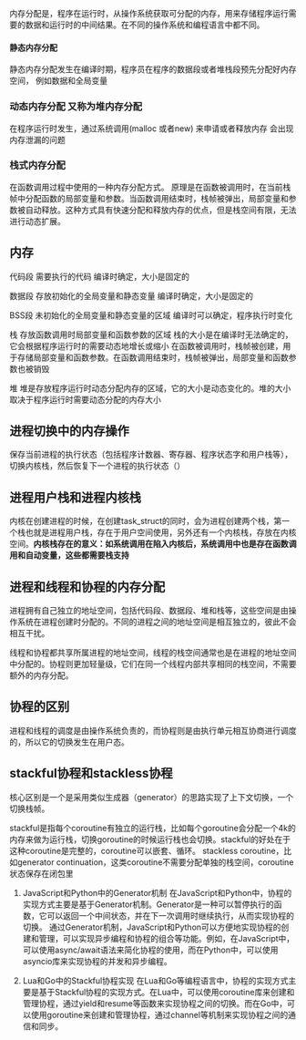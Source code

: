 内存分配是，程序在运行时，从操作系统获取可分配的内存，用来存储程序运行需要的数据和运行时的中间结果。在不同的操作系统和编程语言中都不同。
#### 静态内存分配
静态内存分配发生在编译时期，程序员在程序的数据段或者堆栈段预先分配好内存空间，
例如数据和全局变量
### 动态内存分配 又称为堆内存分配
在程序运行时发生，通过系统调用(malloc 或者new) 来申请或者释放内存
会出现内存泄漏的问题
### 栈式内存分配
在函数调用过程中使用的一种内存分配方式。
原理是在函数被调用时，在当前栈帧中分配函数的局部变量和参数。当函数调用结束时，栈帧被弹出，局部变量和参数被自动释放。这种方式具有快速分配和释放内存的优点，但是栈空间有限，无法进行动态扩展。


## 内存
代码段 需要执行的代码 编译时确定，大小是固定的

数据段 存放初始化的全局变量和静态变量  编译时确定，大小是固定的

BSS段 未初始化的全局变量和静态变量的区域  编译时可以确定，程序执行时变化

栈 存放函数调用时局部变量和函数参数的区域 栈的大小是在编译时无法确定的，它会根据程序运行时的需要动态地增长或缩小 
在函数被调用时，栈帧被创建，用于存储局部变量和函数参数。在函数调用结束时，栈帧被弹出，局部变量和函数参数也被销毁

堆 堆是存放程序运行时动态分配内存的区域，它的大小是动态变化的。堆的大小取决于程序运行时需要动态分配的内存大小

## 进程切换中的内存操作
保存当前进程的执行状态（包括程序计数器、寄存器、程序状态字和用户栈等），切换内核栈，然后恢复下一个进程的执行状态（）

## 进程用户栈和进程内核栈
内核在创建进程的时候，在创建task_struct的同时，会为进程创建两个栈，第一个栈也就是进程用户栈，存在于用户空间使用，另外还有一个内核栈，存放在内核空间。**内核栈存在的意义：如系统调用在陷入内核后，系统调用中也是存在函数调用和自动变量，这些都需要栈支持**

## 进程和线程和协程的内存分配
进程拥有自己独立的地址空间，包括代码段、数据段、堆和栈等，这些空间是由操作系统在进程创建时分配的。不同的进程之间的地址空间是相互独立的，彼此不会相互干扰。

线程和协程都共享所属进程的地址空间，线程的栈空间通常也是在进程的地址空间中分配的。协程则更加轻量级，它们在同一个线程内部共享相同的栈空间，不需要额外的内存分配。

## 协程的区别
进程和线程的调度是由操作系统负责的，而协程则是由执行单元相互协商进行调度的，所以它的切换发生在用户态。
## stackful协程和stackless协程
核心区别是一个是采用类似生成器（generator）的思路实现了上下文切换，一个切换栈帧。

stackful是指每个coroutine有独立的运行栈，比如每个goroutine会分配一个4k的内存来做为运行栈，切换goroutine的时候运行栈也会切换。stackful的好处在于这种coroutine是完整的，coroutine可以嵌套、循环。
stackless coroutine，比如generator continuation，这类coroutine不需要分配单独的栈空间，coroutine状态保存在闭包里

1.  JavaScript和Python中的Generator机制
在JavaScript和Python中，协程的实现方式主要是基于Generator机制。Generator是一种可以暂停执行的函数，它可以返回一个中间状态，并在下一次调用时继续执行，从而实现协程的切换。
通过Generator机制，JavaScript和Python可以方便地实现协程的创建和管理，可以实现异步编程和协程的组合等功能。例如，在JavaScript中，可以使用async/await语法来简化协程的使用，而在Python中，可以使用asyncio库来实现协程的并发和异步编程。

2.  Lua和Go中的Stackful协程实现
在Lua和Go等编程语言中，协程的实现方式主要是基于Stackful协程的实现方式。在Lua中，可以使用coroutine库来创建和管理协程，通过yield和resume等函数来实现协程之间的切换。而在Go中，可以使用goroutine来创建和管理协程，通过channel等机制来实现协程之间的通信和同步。